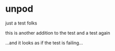 unpod
=====

just a test folks

this is another addition to the test and a test again

...and it looks as if the test is failing...

